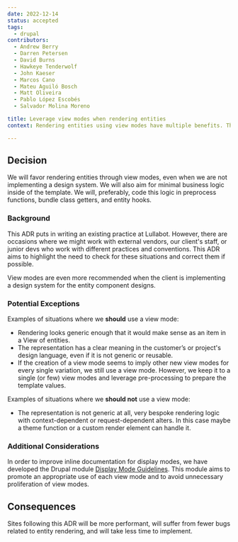 ```yaml
---
date: 2022-12-14
status: accepted
tags:
  - drupal
contributors:
  - Andrew Berry
  - Darren Petersen
  - David Burns
  - Hawkeye Tenderwolf
  - John Kaeser
  - Marcos Cano
  - Mateu Aguiló Bosch
  - Matt Oliveira
  - Pablo López Escobés
  - Salvador Molina Moreno

title: Leverage view modes when rendering entities
context: Rendering entities using view modes have multiple benefits. These include better maintainability, faster initial development time, better performance, and hardened security.

---
```

<!-- Here begins Markdown and HTML -->
## Decision

We will favor rendering entities through view modes, even when we are not implementing a design system. We will also aim for minimal business logic inside of the template. We will, preferably, code this logic in preprocess functions, bundle class getters, and entity hooks.

### Background

This ADR puts in writing an existing practice at Lullabot. However, there are occasions where we might work with external vendors, our client's staff, or junior devs who work with different practices and conventions. This ADR aims to highlight the need to check for these situations and correct them if possible.

View modes are even more recommended when the client is implementing a design system for the entity component designs.

### Potential Exceptions

Examples of situations where we **should** use a view mode:

  - Rendering looks generic enough that it would make sense as an item in a View of entities.
  - The representation has a clear meaning in the customer’s or project's design language, even if it is not generic or reusable.
  - If the creation of a view mode seems to imply other new view modes for every single variation, we still use a view mode. However, we keep it to a single (or few) view modes and leverage pre-processing to prepare the template values.

Examples of situations where we **should not** use a view mode:

  - The representation is not generic at all, very bespoke rendering logic with context-dependent or request-dependent alters. In this case maybe a theme function or a custom render element can handle it.

### Additional Considerations

In order to improve inline documentation for display modes, we have developed the Drupal module [Display Mode Guidelines](https://www.drupal.org/project/dmg). This module aims to promote an appropriate use of each view mode and to avoid unnecessary proliferation of view modes.

## Consequences

Sites following this ADR will be more performant, will suffer from fewer bugs related to entity rendering, and will take less time to implement.
